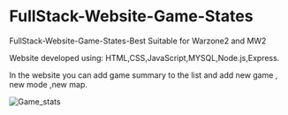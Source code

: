 # FullStack-Website-Game-States
FullStack-Website-Game-States-Best Suitable for Warzone2 and MW2

Website developed using: HTML,CSS,JavaScript,MYSQL,Node.js,Express.<br>

In the website you can add game summary to the list and add new game , new mode ,new map.

![Game_stats](https://github.com/Ali-Laoz/FullStack-Website-Game-States/assets/45918521/fd0c3ebf-ad90-4653-aa55-2c4890c1adc9)
